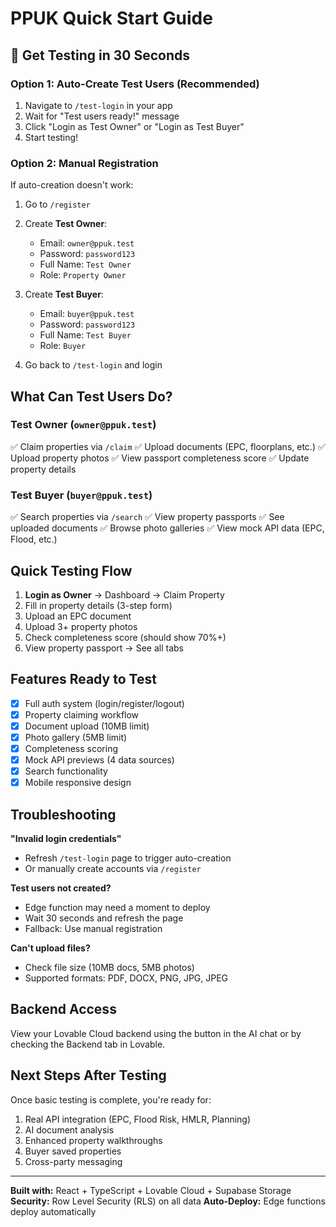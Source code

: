 # PPUK Quick Start Guide

## 🚀 Get Testing in 30 Seconds

### Option 1: Auto-Create Test Users (Recommended)

1. Navigate to `/test-login` in your app
2. Wait for "Test users ready!" message
3. Click "Login as Test Owner" or "Login as Test Buyer"
4. Start testing!

### Option 2: Manual Registration

If auto-creation doesn't work:

1. Go to `/register`
2. Create **Test Owner**:
   - Email: `owner@ppuk.test`
   - Password: `password123`
   - Full Name: `Test Owner`
   - Role: `Property Owner`

3. Create **Test Buyer**:
   - Email: `buyer@ppuk.test`
   - Password: `password123`
   - Full Name: `Test Buyer`
   - Role: `Buyer`

4. Go back to `/test-login` and login

## What Can Test Users Do?

### Test Owner (`owner@ppuk.test`)

✅ Claim properties via `/claim`
✅ Upload documents (EPC, floorplans, etc.)
✅ Upload property photos
✅ View passport completeness score
✅ Update property details

### Test Buyer (`buyer@ppuk.test`)

✅ Search properties via `/search`
✅ View property passports
✅ See uploaded documents
✅ Browse photo galleries
✅ View mock API data (EPC, Flood, etc.)

## Quick Testing Flow

1. **Login as Owner** → Dashboard → Claim Property
2. Fill in property details (3-step form)
3. Upload an EPC document
4. Upload 3+ property photos
5. Check completeness score (should show 70%+)
6. View property passport → See all tabs

## Features Ready to Test

- [x] Full auth system (login/register/logout)
- [x] Property claiming workflow
- [x] Document upload (10MB limit)
- [x] Photo gallery (5MB limit)
- [x] Completeness scoring
- [x] Mock API previews (4 data sources)
- [x] Search functionality
- [x] Mobile responsive design

## Troubleshooting

**"Invalid login credentials"**

- Refresh `/test-login` page to trigger auto-creation
- Or manually create accounts via `/register`

**Test users not created?**

- Edge function may need a moment to deploy
- Wait 30 seconds and refresh the page
- Fallback: Use manual registration

**Can't upload files?**

- Check file size (10MB docs, 5MB photos)
- Supported formats: PDF, DOCX, PNG, JPG, JPEG

## Backend Access

View your Lovable Cloud backend using the button in the AI chat or by checking the Backend tab in Lovable.

## Next Steps After Testing

Once basic testing is complete, you're ready for:

1. Real API integration (EPC, Flood Risk, HMLR, Planning)
2. AI document analysis
3. Enhanced property walkthroughs
4. Buyer saved properties
5. Cross-party messaging

---

**Built with:** React + TypeScript + Lovable Cloud + Supabase Storage
**Security:** Row Level Security (RLS) on all data
**Auto-Deploy:** Edge functions deploy automatically
